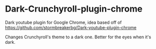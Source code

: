 # Dark-Crunchyroll-plugin-chrome
Dark youtube plugin for Google Chrome, idea based off of https://github.com/stormbreakerbg/Dark-youtube-plugin-chrome

Changes Crunchyroll's theme to a dark one.  Better for the eyes when it's dark.